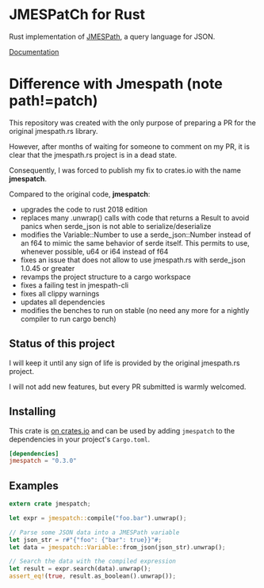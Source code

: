 # JMESPatCh for Rust

Rust implementation of [JMESPath](http://jmespath.org), a query language for JSON.

[Documentation](https://docs.rs/jmespath/)

# Difference with Jmespath (note path!=patch)
This repository was created with the only purpose of preparing a PR for the original jmespath.rs library.

However, after months of waiting for someone to comment on my PR, it is clear that the jmespath.rs project is in a dead state.

Consequently, I was forced to publish my fix to crates.io with the name **jmespatch**.

Compared to the original code, **jmespatch**:
- upgrades the code to rust 2018 edition
- replaces many .unwrap() calls with code that returns a Result to avoid panics when serde_json is not able to serialize/deserialize
- modifies the Variable::Number to use a serde_json::Number instead of an f64 to mimic the same behavior of serde itself. This permits to use, whenever possible, u64 or i64 instead of f64
- fixes an issue that does not allow to use jmespath.rs with serde_json 1.0.45 or greater
- revamps the project structure to a cargo workspace
- fixes a failing test in jmespath-cli
- fixes all clippy warnings
- updates all dependencies
- modifies the benches to run on stable (no need any more for a nightly compiler to run cargo bench)

## Status of this project
I will keep it until any sign of life is provided by the original jmespath.rs project.

I will not add new features, but every PR submitted is warmly welcomed.


## Installing

This crate is [on crates.io](https://crates.io/crates/jmespatch) and can be used
by adding `jmespatch` to the dependencies in your project's `Cargo.toml`.

```toml
[dependencies]
jmespatch = "0.3.0"
```

## Examples

```rust
extern crate jmespatch;

let expr = jmespatch::compile("foo.bar").unwrap();

// Parse some JSON data into a JMESPath variable
let json_str = r#"{"foo": {"bar": true}}"#;
let data = jmespatch::Variable::from_json(json_str).unwrap();

// Search the data with the compiled expression
let result = expr.search(data).unwrap();
assert_eq!(true, result.as_boolean().unwrap());
```
